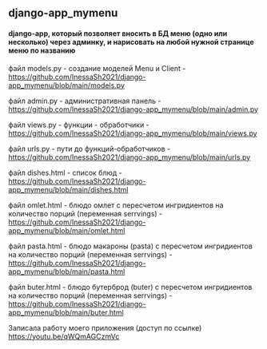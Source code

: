 ## django-app_mymenu
#### django-app, который позволяет вносить в БД меню (одно или несколько) через админку, и нарисовать на любой нужной странице меню по названию

файл models.py - создание моделей Menu и Client - https://github.com/InessaSh2021/django-app_mymenu/blob/main/models.py

файл admin.py - административная панель - https://github.com/InessaSh2021/django-app_mymenu/blob/main/admin.py 

файл views.py - функции - обработчики - https://github.com/InessaSh2021/django-app_mymenu/blob/main/views.py

файл urls.py - пути до функций-обработчиков - https://github.com/InessaSh2021/django-app_mymenu/blob/main/urls.py

файл dishes.html - список блюд - https://github.com/InessaSh2021/django-app_mymenu/blob/main/dishes.html

файл omlet.html - блюдо омлет с пересчетом ингридиентов на количество порций (переменная serrvings) - https://github.com/InessaSh2021/django-app_mymenu/blob/main/omlet.html

файл pasta.html - блюдо макароны (pasta) с пересчетом ингридиентов на количество порций (переменная serrvings)  - https://github.com/InessaSh2021/django-app_mymenu/blob/main/pasta.html

файл buter.html - блюдо бутерброд (buter) с пересчетом ингридиентов на количество порций (переменная serrvings) - https://github.com/InessaSh2021/django-app_mymenu/blob/main/buter.html

Записала работу моего приложения (доступ по ссылке)  https://youtu.be/qWQmAGCzmVc
